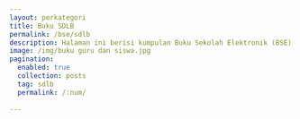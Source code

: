 ```yaml
---
layout: perkategori
title: Buku SDLB
permalink: /bse/sdlb
description: Halaman ini berisi kumpulan Buku Sekolah Elektronik (BSE) Satuan Pendidikan Sekolah Dasar Luar Biasa (SDLB) terdiri dari buku guru dan siswa untuk Pendidikan Khusus
image: /img/buku guru dan siswa.jpg
pagination: 
  enabled: true
  collection: posts
  tag: sdlb
  permalink: /:num/
  
---
```


